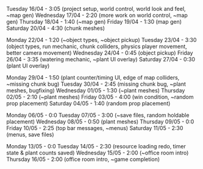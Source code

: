 Tuesday 16/04 - 3:05 (project setup, world control, world look and feel, ~map gen)
Wednesday 17/04 - 2:20 (more work on world control, ~map gen)
Thursday 18/04 - 1:40 (~map gen)
Friday 19/04 - 1:30 (map gen)
Saturday 20/04 - 4:30 (chunk meshes)

Monday 22/04 - 1:20 (~object types, ~object pickup)
Tuesday 23/04 - 3:30 (object types, run mechanic, chunk colliders, physics player movement, better camera movement)
Wednesday 24/04 - 0:45 (object pickup)
Friday 26/04 - 3:35 (watering mechanic, ~plant UI overlay)
Saturday 27/04 - 0:30 (plant UI overlay)

Monday 29/04 - 1:50 (plant counter/timing UI, edge of map colliders, ~missing chunk bug)
Tuesday 30/04 - 2:45 (missing chunk bug, ~plant meshes, bugfixing)
Wednesday 01/05 - 1:30 (~plant meshes)
Thursday 02/05 - 2:10 (~plant meshes)
Friday 03/05 - 4:00 (win condition, ~random prop placement)
Saturday 04/05 - 1:40 (random prop placement)

Monday 06/05 - 0:0
Tuesday 07/05 - 3:00 (~save files, random holdable placement)
Wednesday 08/05 - 0:50 (plant meshes)
Thursday 09/05 - 0:0
Friday 10/05 - 2:25 (top bar messages, ~menus)
Saturday 11/05 - 2:30 (menus, save files)

Monday 13/05 - 0:0
Tuesday 14/05 - 2:30 (resource loading redo, timer state & plant counts saved)
Wednesday 15/05 - 2:00 (~office room intro)
Thursday 16/05 - 2:00 (office room intro, ~game completion)